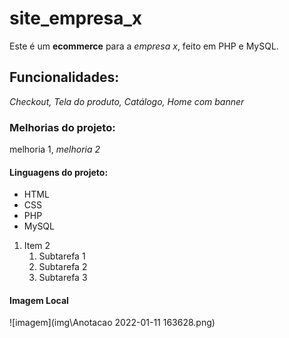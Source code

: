 # site_empresa_x
Este é um **ecommerce** para a *empresa x*, feito em PHP e MySQL.

## Funcionalidades:

_Checkout, Tela do produto, Catálogo, Home com banner_

### Melhorias do projeto:

melhoria 1, _melhoria 2_

#### Linguagens do projeto:

* HTML
* CSS
* PHP
* MySQL

1. Item 2
    1. Subtarefa 1
    2. Subtarefa 2
    3. Subtarefa 3

#### Imagem Local

![imagem](img\Anotacao 2022-01-11 163628.png)
    
